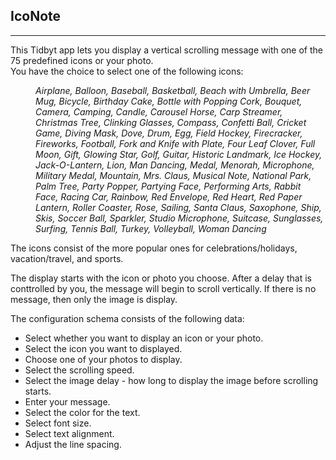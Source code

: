 ## IcoNote

---

This Tidbyt app lets you display a vertical scrolling message with one of the 75 predefined icons or your photo.
<br>You have the choice to select one of the following icons:

<p style="margin-left: 40px;"><i>
Airplane, Balloon, Baseball, Basketball, Beach with Umbrella, Beer Mug, Bicycle, Birthday Cake, Bottle with Popping Cork, Bouquet, Camera, Camping, Candle, Carousel Horse, Carp Streamer, Christmas Tree, Clinking Glasses, Compass, Confetti Ball, Cricket Game, Diving Mask, Dove, Drum, Egg, Field Hockey, Firecracker, Fireworks, Football, Fork and Knife with Plate, Four Leaf Clover, Full Moon, Gift, Glowing Star, Golf, Guitar, Historic Landmark, Ice Hockey, Jack-O-Lantern, Lion, Man Dancing, Medal, Menorah, Microphone, Military Medal, Mountain, Mrs. Claus, Musical Note, National Park, Palm Tree, Party Popper, Partying Face, Performing Arts, Rabbit Face, Racing Car, Rainbow, Red Envelope, Red Heart, Red Paper Lantern, Roller Coaster, Rose, Sailing, Santa Claus, Saxophone, Ship, Skis, Soccer Ball, Sparkler, Studio Microphone, Suitcase, Sunglasses, Surfing, Tennis Ball, Turkey, Volleyball, Woman Dancing
</i></p>

The icons consist of the more popular ones for celebrations/holidays, vacation/travel, and sports.

The display starts with the icon or photo you choose.  After a delay that is conttrolled by you, the message will begin to scroll vertically.  If there is no message, then only the image is display.

The configuration schema consists of the following data:
- Select whether you want to display an icon or your photo.
- Select the icon you want to displayed.
- Choose one of your photos to display.
- Select the scrolling speed.
- Select the image delay - how long to display the image before scrolling starts.
- Enter your message.
- Select the color for the text.
- Select font size.
- Select text alignment.
- Adjust the line spacing.
 
